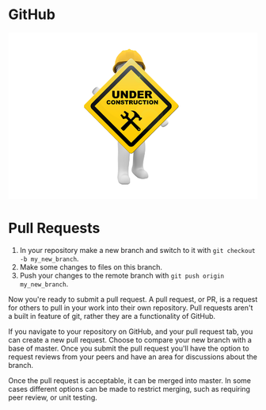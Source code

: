 # GitHub

![](../img/under_construction.png)

# Pull Requests

1. In your repository make a new branch and switch to it with
`git checkout -b my_new_branch`.
2. Make some changes to files on this branch.
3. Push your changes to the remote branch with `git push origin my_new_branch`.

Now you're ready to submit a pull request. A pull request, or PR, is a request
for others to pull in your work into their own repository. Pull requests aren't
a built in feature of git, rather they are a functionality of GitHub.

If you navigate to your repository on GitHub, and your pull request tab, you
can create a new pull request. Choose to compare your new branch with a base
of master. Once you submit the pull request you'll have the option to request
reviews from your peers and have an area for discussions about the branch.

Once the pull request is acceptable, it can be merged into master. In some
cases different options can be made to restrict merging, such as requiring
peer review, or unit testing.

